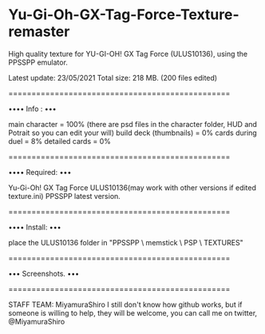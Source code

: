 # Yu-Gi-Oh-GX-Tag-Force-Texture-remaster

High quality texture for YU-GI-OH! GX Tag Force (ULUS10136), using the PPSSPP emulator.

Latest update: 23/05/2021 Total size: 218 MB. (200 files edited)

================================================

•••• Info : •••

main character = 100% (there are psd files in the character folder, HUD and Potrait so you can edit your will) 
build deck (thumbnails) = 0% 
cards during duel = 8% 
detailed cards = 0%

================================================

•••• Required: •••

Yu-Gi-Oh! GX Tag Force ULUS10136(may work with other versions if edited texture.ini) 
PPSSPP latest version.

================================================

•••• Install: •••

place the ULUS10136 folder in "PPSSPP \ memstick \ PSP \ TEXTURES"

================================================

••• Screenshots. •••

================================================

STAFF TEAM: MiyamuraShiro 
I still don't know how github works, but if someone is willing to help, they will be welcome, you can call me on twitter, @MiyamuraShiro
